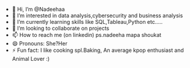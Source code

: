 - 👋 Hi, I’m @Nadeehaa
- 👀 I’m interested in data analysis,cybersecurity and business analysis
- 🌱 I’m currently learning skills like SQL,Tableau,Python etc.....
- 💞️ I’m looking to collaborate on projects
- 📫 How to reach me (on linkedin) ps.nadeeha mapa shoukat
- 😄 Pronouns: She?Her
- ⚡ Fun fact: I like cooking spl.Baking, An average kpop enthusiast and Animal Lover :)


<!---
Nadeehaa/Nadeehaa is a ✨ special ✨ repository because its `README.md` (this file) appears on your GitHub profile.
You can click the Preview link to take a look at your changes.
--->
